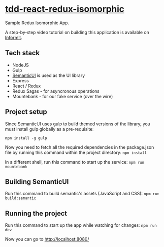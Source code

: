 # [tdd-react-redux-isomorphic](http://www.informit.com/store/test-driven-development-for-react-redux-in-an-isomorphic-9780134698403?platform=hootsuite)
Sample Redux Isomorphic App.

A step-by-step video tutorial on building this application is available on [Informit](http://www.informit.com/store/test-driven-development-for-react-redux-in-an-isomorphic-9780134698403?platform=hootsuite).

## Tech stack
* NodeJS
* Gulp
* [SemanticUI](https://semantic-ui.com/introduction/getting-started.html) is used as the UI library
* Express
* React / Redux
* Redux Sagas - for asyncronous operations
* Mountebank - for our fake service (over the wire)

## Project setup
Since SemanticUI uses gulp to build themed versions of the library, you must install gulp globally as a pre-requisite:
```
npm install -g gulp
```

Now you need to fetch all the required dependencies in the package.json file by running this command within the project directory:
```npm install```

In a different shell, run this command to start up the service: ```npm run mountebank```

## Building SemanticUI
Run this command to build semantic's assets (JavaScript and CSS):
```npm run build:semantic```

## Running the project
Run this command to start up the app while watching for changes:
```npm run dev```

Now you can go to [http://localhost:8080/](http://localhost:8080/)
